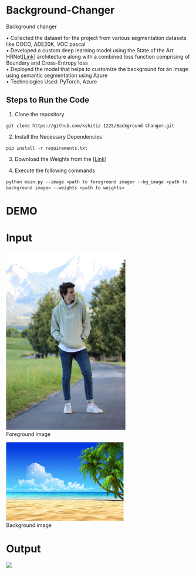 # Background-Changer
 Background changer

• Collected the dataset for the project from various segmentation datasets like COCO, ADE20K, VOC pascal <br />
• Developed a custom deep learning model using the State of the Art HRNet[[Link](https://arxiv.org/pdf/1904.04514.pdf)] architecture along with a combined loss function
comprising of Boundary and Cross-Entropy loss<br />
• Deployed the model that helps to customize the background for an image using semantic segmentation using Azure<br />
• Technologies Used: PyTorch, Azure<br />
 
## Steps to Run the Code
 1. Clone the repository
 ```
 git clone https://github.com/kshitiz-1225/Background-Changer.git
``` 
 2. Install the Necessary Dependencies
```
pip install -r requirements.txt 
```
3. Download the Weights from the [[Link](https://drive.google.com/file/d/1zo-eXWyG8-UEz9h_jaOUY-bt2A1ywsPr/view?usp=sharing)]

4. Execute the following commands
```
python main.py --image <path to foreground image> --bg_image <path to background image> --weights <path to weights>
```

# DEMO
  
# Input

<img  src=  "demo_images/image1.jpg"  width=  "325"  height=  "487.5"><br />
Foreground image<br />

<img  src="demo_images/background1.jpg"  width="320.0"  height=  "213.3"><br />
Background image

# Output

<img  src="final.png"    height=  "487.5">
